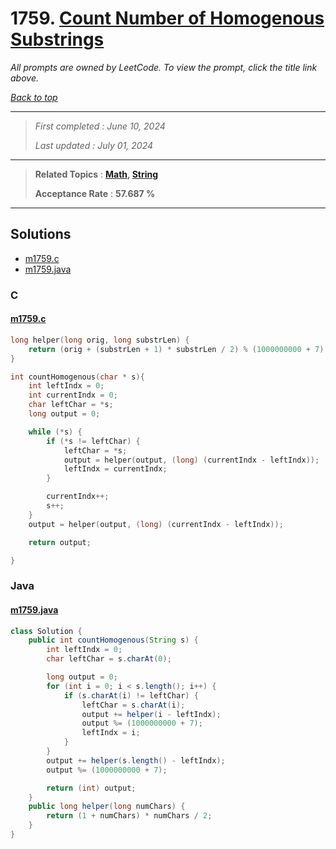 # 1759. [Count Number of Homogenous Substrings](<https://leetcode.com/problems/count-number-of-homogenous-substrings>)

*All prompts are owned by LeetCode. To view the prompt, click the title link above.*

*[Back to top](<../README.md>)*

------

> *First completed : June 10, 2024*
>
> *Last updated : July 01, 2024*


------

> **Related Topics** : **[Math](<by_topic/Math.md>), [String](<by_topic/String.md>)**
>
> **Acceptance Rate** : **57.687 %**


------

## Solutions

- [m1759.c](<../my-submissions/m1759.c>)
- [m1759.java](<../my-submissions/m1759.java>)
### C
#### [m1759.c](<../my-submissions/m1759.c>)
```C
long helper(long orig, long substrLen) {
    return (orig + (substrLen + 1) * substrLen / 2) % (1000000000 + 7);
}

int countHomogenous(char * s){
    int leftIndx = 0;
    int currentIndx = 0;
    char leftChar = *s;
    long output = 0;

    while (*s) {
        if (*s != leftChar) {
            leftChar = *s;
            output = helper(output, (long) (currentIndx - leftIndx));
            leftIndx = currentIndx;
        }

        currentIndx++;
        s++;
    }
    output = helper(output, (long) (currentIndx - leftIndx));

    return output;

}
```

### Java
#### [m1759.java](<../my-submissions/m1759.java>)
```Java
class Solution {
    public int countHomogenous(String s) {
        int leftIndx = 0;
        char leftChar = s.charAt(0);

        long output = 0;
        for (int i = 0; i < s.length(); i++) {
            if (s.charAt(i) != leftChar) {
                leftChar = s.charAt(i);
                output += helper(i - leftIndx);
                output %= (1000000000 + 7);
                leftIndx = i;
            }
        }
        output += helper(s.length() - leftIndx);
        output %= (1000000000 + 7);

        return (int) output;
    }
    public long helper(long numChars) {
        return (1 + numChars) * numChars / 2;
    }
}
```

